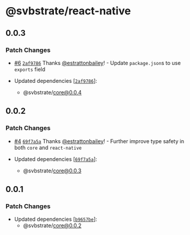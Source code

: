 # @svbstrate/react-native

## 0.0.3

### Patch Changes

- [#6](https://github.com/front-of-house/svbstrate/pull/6) [`2af9786`](https://github.com/front-of-house/svbstrate/commit/2af97866560b8729021ad29c226591e028c99f8d) Thanks [@estrattonbailey](https://github.com/estrattonbailey)! - Update `package.json`s to use `exports` field

- Updated dependencies [[`2af9786`](https://github.com/front-of-house/svbstrate/commit/2af97866560b8729021ad29c226591e028c99f8d)]:
  - @svbstrate/core@0.0.4

## 0.0.2

### Patch Changes

- [#4](https://github.com/front-of-house/svbstrate/pull/4) [`69f7a5a`](https://github.com/front-of-house/svbstrate/commit/69f7a5addc6febb158d17f159fec0e1c1efaf981) Thanks [@estrattonbailey](https://github.com/estrattonbailey)! - Further improve type safety in both `core` and `react-native`

- Updated dependencies [[`69f7a5a`](https://github.com/front-of-house/svbstrate/commit/69f7a5addc6febb158d17f159fec0e1c1efaf981)]:
  - @svbstrate/core@0.0.3

## 0.0.1

### Patch Changes

- Updated dependencies [[`b9657be`](https://github.com/front-of-house/svbstrate/commit/b9657be1b8780dd92ac56fc7eb6038190daae338)]:
  - @svbstrate/core@0.0.2
